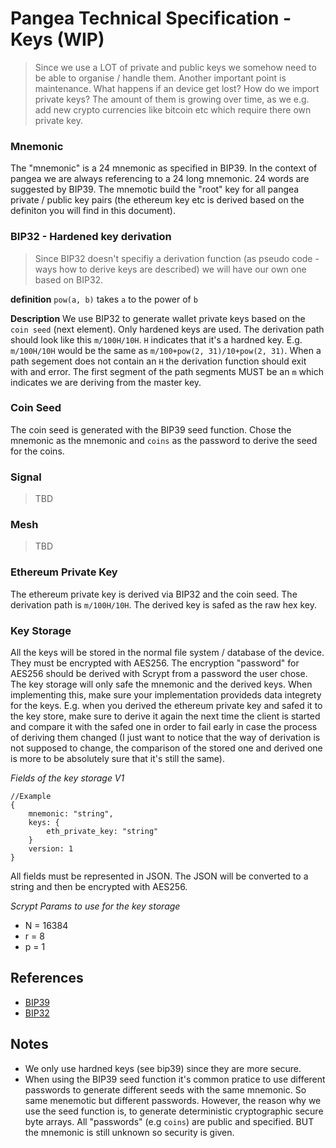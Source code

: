 # Pangea Technical Specification - Keys (WIP)
> Since we use a LOT of private and public keys we somehow need to be able to organise / handle them. Another important point is maintenance. What happens if an device get lost? How do we import private keys? The amount of them is growing over time, as we e.g. add new crypto currencies like bitcoin etc which require there own private key.

### Mnemonic
The "mnemonic" is a 24 mnemonic as specified in BIP39. In the context of pangea we are always referencing to a 24 long mnemonic. 24 words are suggested by BIP39. The mnemotic build the "root" key for all pangea private / public key pairs (the ethereum key etc is derived based on the definiton you will find in this document).

### BIP32 - Hardened key derivation
> Since BIP32 doesn't specifiy a derivation function (as pseudo code - ways how to derive keys are described) we will have our own one based on BIP32.

__definition__
`pow(a, b)` takes `a` to the power of `b`

__Description__
We use BIP32 to generate wallet private keys based on the `coin seed` (next element). Only hardened keys are used. The derivation path should look like this `m/100H/10H`. `H` indicates that it's a hardned key. E.g. `m/100H/10H` would be the same as `m/100+pow(2, 31)/10+pow(2, 31)`. When a path segement does not contain an `H` the derivation function should exit with and error. The first segment of the path segments MUST be an `m` which indicates we are deriving from the master key.

### Coin Seed
The coin seed is generated with the BIP39 seed function. Chose the mnemonic as the mnemonic and `coins` as the password to derive the seed for the coins.

### Signal
> TBD

### Mesh
> TBD

### Ethereum Private Key
The ethereum private key is derived via BIP32 and the coin seed.  The derivation path is `m/100H/10H`. The derived key is safed as the raw hex key.

### Key Storage
All the keys will be stored in the normal file system / database of the device. They must be encrypted with AES256. The encryption "password" for AES256 should be derived with Scrypt from a password the user chose. The key storage will only safe the mnemonic and the derived keys. When implementing this, make sure your implementation provideds data integrety for the keys. E.g. when you derived the ethereum private key and safed it to the key store, make sure to derive it again the next time the client is started and compare it with the safed one in order to fail early in case the process of deriving them changed (I just want to notice that the way of derivation is not supposed to change, the comparison of the stored one and derived one is more to be absolutely sure that it's still the same).

_Fields of the key storage V1_
```
//Example
{
    mnemonic: "string",
    keys: {
        eth_private_key: "string"
    }
    version: 1
}
```

All fields must be represented in JSON. The JSON will be converted to a string and then be encrypted with AES256.

_Scrypt Params to use for the key storage_
- N = 16384
- r = 8
- p = 1


## References
- [BIP39](https://github.com/bitcoin/bips/blob/master/bip-0032.mediawiki)
- [BIP32](https://github.com/bitcoin/bips/blob/master/bip-0039.mediawiki)

## Notes
- We only use hardned keys (see bip39) since they are more secure.
- When using the BIP39 seed function it's common pratice to use different passwords to generate different seeds with the same mnemonic. So same menemotic but different passwords. However, the reason why we use the seed function is, to generate deterministic cryptographic secure byte arrays. All "passwords" (e.g `coins`) are public and specified. BUT the mnemonic is still unknown so security is given.
